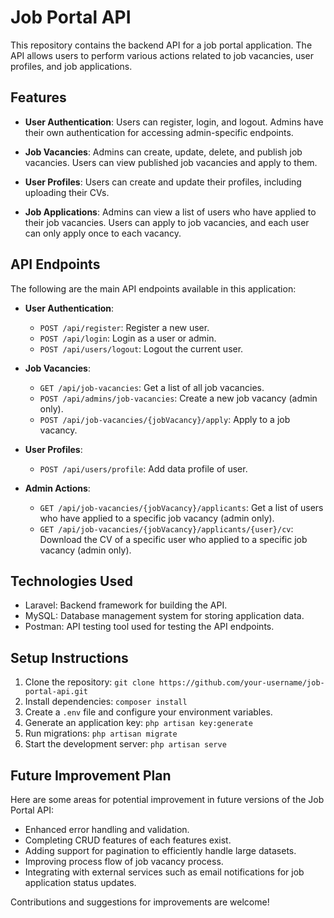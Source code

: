 # Job Portal API

This repository contains the backend API for a job portal application. The API allows users to perform various actions related to job vacancies, user profiles, and job applications.

## Features

- **User Authentication**: Users can register, login, and logout. Admins have their own authentication for accessing admin-specific endpoints.

- **Job Vacancies**: Admins can create, update, delete, and publish job vacancies. Users can view published job vacancies and apply to them.

- **User Profiles**: Users can create and update their profiles, including uploading their CVs.

- **Job Applications**: Admins can view a list of users who have applied to their job vacancies. Users can apply to job vacancies, and each user can only apply once to each vacancy.

## API Endpoints

The following are the main API endpoints available in this application:

- **User Authentication**:
  - `POST /api/register`: Register a new user.
  - `POST /api/login`: Login as a user or admin.
  - `POST /api/users/logout`: Logout the current user.

- **Job Vacancies**:
  - `GET /api/job-vacancies`: Get a list of all job vacancies.
  - `POST /api/admins/job-vacancies`: Create a new job vacancy (admin only).
  - `POST /api/job-vacancies/{jobVacancy}/apply`: Apply to a job vacancy.

- **User Profiles**:
  - `POST /api/users/profile`: Add data profile of user.

- **Admin Actions**:
  - `GET /api/job-vacancies/{jobVacancy}/applicants`: Get a list of users who have applied to a specific job vacancy (admin only).
  - `GET /api/job-vacancies/{jobVacancy}/applicants/{user}/cv`: Download the CV of a specific user who applied to a specific job vacancy (admin only).

## Technologies Used

- Laravel: Backend framework for building the API.
- MySQL: Database management system for storing application data.
- Postman: API testing tool used for testing the API endpoints.

## Setup Instructions

1. Clone the repository: `git clone https://github.com/your-username/job-portal-api.git`
2. Install dependencies: `composer install`
3. Create a `.env` file and configure your environment variables.
4. Generate an application key: `php artisan key:generate`
5. Run migrations: `php artisan migrate`
6. Start the development server: `php artisan serve`

## Future Improvement Plan

Here are some areas for potential improvement in future versions of the Job Portal API:

- Enhanced error handling and validation.
- Completing CRUD features of each features exist.
- Adding support for pagination to efficiently handle large datasets.
- Improving process flow of job vacancy process.
- Integrating with external services such as email notifications for job application status updates.

Contributions and suggestions for improvements are welcome!
